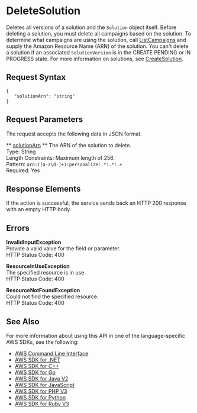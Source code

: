 # DeleteSolution<a name="API_DeleteSolution"></a>

Deletes all versions of a solution and the `Solution` object itself\. Before deleting a solution, you must delete all campaigns based on the solution\. To determine what campaigns are using the solution, call [ListCampaigns](API_ListCampaigns.md) and supply the Amazon Resource Name \(ARN\) of the solution\. You can't delete a solution if an associated `SolutionVersion` is in the CREATE PENDING or IN PROGRESS state\. For more information on solutions, see [CreateSolution](API_CreateSolution.md)\.

## Request Syntax<a name="API_DeleteSolution_RequestSyntax"></a>

```
{
   "solutionArn": "string"
}
```

## Request Parameters<a name="API_DeleteSolution_RequestParameters"></a>

The request accepts the following data in JSON format\.

 ** [solutionArn](#API_DeleteSolution_RequestSyntax) **   <a name="personalize-DeleteSolution-request-solutionArn"></a>
The ARN of the solution to delete\.  
Type: String  
Length Constraints: Maximum length of 256\.  
Pattern: `arn:([a-z\d-]+):personalize:.*:.*:.+`   
Required: Yes

## Response Elements<a name="API_DeleteSolution_ResponseElements"></a>

If the action is successful, the service sends back an HTTP 200 response with an empty HTTP body\.

## Errors<a name="API_DeleteSolution_Errors"></a>

 **InvalidInputException**   
Provide a valid value for the field or parameter\.  
HTTP Status Code: 400

 **ResourceInUseException**   
The specified resource is in use\.  
HTTP Status Code: 400

 **ResourceNotFoundException**   
Could not find the specified resource\.  
HTTP Status Code: 400

## See Also<a name="API_DeleteSolution_SeeAlso"></a>

For more information about using this API in one of the language\-specific AWS SDKs, see the following:
+  [ AWS Command Line Interface](https://docs.aws.amazon.com/goto/aws-cli/personalize-2018-05-22/DeleteSolution) 
+  [ AWS SDK for \.NET](https://docs.aws.amazon.com/goto/DotNetSDKV3/personalize-2018-05-22/DeleteSolution) 
+  [ AWS SDK for C\+\+](https://docs.aws.amazon.com/goto/SdkForCpp/personalize-2018-05-22/DeleteSolution) 
+  [ AWS SDK for Go](https://docs.aws.amazon.com/goto/SdkForGoV1/personalize-2018-05-22/DeleteSolution) 
+  [ AWS SDK for Java V2](https://docs.aws.amazon.com/goto/SdkForJavaV2/personalize-2018-05-22/DeleteSolution) 
+  [ AWS SDK for JavaScript](https://docs.aws.amazon.com/goto/AWSJavaScriptSDK/personalize-2018-05-22/DeleteSolution) 
+  [ AWS SDK for PHP V3](https://docs.aws.amazon.com/goto/SdkForPHPV3/personalize-2018-05-22/DeleteSolution) 
+  [ AWS SDK for Python](https://docs.aws.amazon.com/goto/boto3/personalize-2018-05-22/DeleteSolution) 
+  [ AWS SDK for Ruby V3](https://docs.aws.amazon.com/goto/SdkForRubyV3/personalize-2018-05-22/DeleteSolution) 